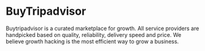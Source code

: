 # BuyTripadvisor
Buytripadvisor is a curated marketplace for growth. All service providers are handpicked based on quality, reliability, delivery speed and price. We believe growth hacking is the most efficient way to grow a business.
